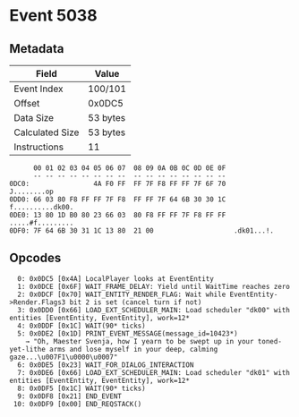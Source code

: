# Event 5038

## Metadata

| Field           | Value    |
|-----------------|----------|
| Event Index     | 100/101  |
| Offset          | 0x0DC5   |
| Data Size       | 53 bytes |
| Calculated Size | 53 bytes |
| Instructions    | 11       |

```
      00 01 02 03 04 05 06 07  08 09 0A 0B 0C 0D 0E 0F
      -- -- -- -- -- -- -- --  -- -- -- -- -- -- -- --
0DC0:                4A F0 FF  FF 7F F8 FF FF 7F 6F 70       J........op
0DD0: 66 03 80 F8 FF FF 7F F8  FF FF 7F 64 6B 30 30 1C  f..........dk00.
0DE0: 13 80 1D B0 80 23 66 03  80 F8 FF FF 7F F8 FF FF  .....#f.........
0DF0: 7F 64 6B 30 31 1C 13 80  21 00                    .dk01...!.      
```

## Opcodes

```
  0: 0x0DC5 [0x4A] LocalPlayer looks at EventEntity
  1: 0x0DCE [0x6F] WAIT_FRAME_DELAY: Yield until WaitTime reaches zero
  2: 0x0DCF [0x70] WAIT_ENTITY_RENDER_FLAG: Wait while EventEntity->Render.Flags3 bit 2 is set (cancel turn if not)
  3: 0x0DD0 [0x66] LOAD_EXT_SCHEDULER_MAIN: Load scheduler "dk00" with entities [EventEntity, EventEntity], work=12*
  4: 0x0DDF [0x1C] WAIT(90* ticks)
  5: 0x0DE2 [0x1D] PRINT_EVENT_MESSAGE(message_id=10423*)
    → "Oh, Maester Svenja, how I yearn to be swept up in your toned-yet-lithe arms and lose myself in your deep, calming gaze...\u007F1\u0000\u0007"
  6: 0x0DE5 [0x23] WAIT_FOR_DIALOG_INTERACTION
  7: 0x0DE6 [0x66] LOAD_EXT_SCHEDULER_MAIN: Load scheduler "dk01" with entities [EventEntity, EventEntity], work=12*
  8: 0x0DF5 [0x1C] WAIT(90* ticks)
  9: 0x0DF8 [0x21] END_EVENT
 10: 0x0DF9 [0x00] END_REQSTACK()
```
